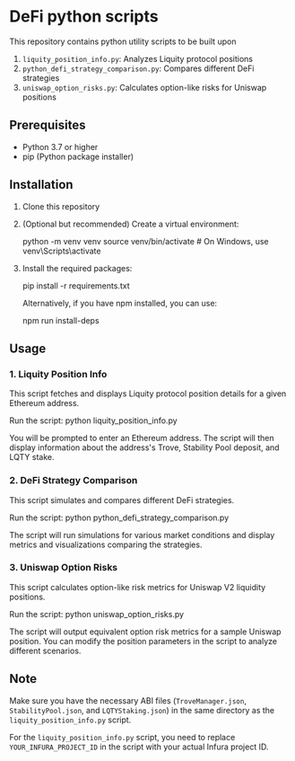 # DeFi python scripts

This repository contains python utility scripts to be built upon

1. `liquity_position_info.py`: Analyzes Liquity protocol positions
2. `python_defi_strategy_comparison.py`: Compares different DeFi strategies
3. `uniswap_option_risks.py`: Calculates option-like risks for Uniswap positions

## Prerequisites

- Python 3.7 or higher
- pip (Python package installer)

## Installation

1. Clone this repository
2. (Optional but recommended) Create a virtual environment:

	python -m venv venv
	source venv/bin/activate  # On Windows, use venv\Scripts\activate
	
3. Install the required packages:

	pip install -r requirements.txt
	
	Alternatively, if you have npm installed, you can use:
	
	npm run install-deps
	
## Usage

### 1. Liquity Position Info

This script fetches and displays Liquity protocol position details for a given Ethereum address.

Run the script: python liquity_position_info.py

You will be prompted to enter an Ethereum address. The script will then display information about the address's Trove, Stability Pool deposit, and LQTY stake.

### 2. DeFi Strategy Comparison

This script simulates and compares different DeFi strategies.

Run the script: python python_defi_strategy_comparison.py

The script will run simulations for various market conditions and display metrics and visualizations comparing the strategies.

### 3. Uniswap Option Risks

This script calculates option-like risk metrics for Uniswap V2 liquidity positions.

Run the script: python uniswap_option_risks.py

The script will output equivalent option risk metrics for a sample Uniswap position. You can modify the position parameters in the script to analyze different scenarios.

## Note

Make sure you have the necessary ABI files (`TroveManager.json`, `StabilityPool.json`, and `LQTYStaking.json`) in the same directory as the `liquity_position_info.py` script.

For the `liquity_position_info.py` script, you need to replace `YOUR_INFURA_PROJECT_ID` in the script with your actual Infura project ID.

